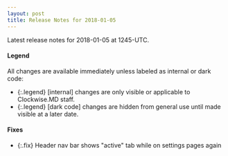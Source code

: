 ```yaml
---
layout: post
title: Release Notes for 2018-01-05
---
```


Latest release notes for 2018-01-05 at 1245-UTC.

<div class='legend' markdown='1'>

#### Legend

All changes are available immediately unless labeled as internal or dark code:

- {:.legend} [internal] changes are only visible or applicable to Clockwise.MD staff.
- {:.legend} [dark code] changes are hidden from general use until made visible at a later date.

</div>


<div class='fixes' markdown='1'>

#### Fixes

- {:.fix} Header nav bar shows "active" tab while on settings pages again

</div>
